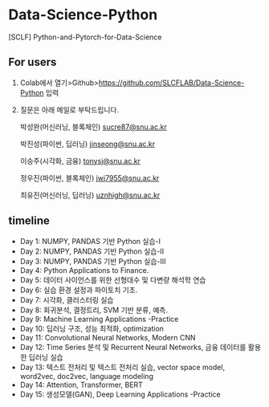 # Data-Science-Python
[SCLF] Python-and-Pytorch-for-Data-Science 

## For users

1. Colab에서 열기>Github>https://github.com/SLCFLAB/Data-Science-Python 입력
2. 질문은 아래 메일로 부탁드립니다.

   박성완(머신러닝, 블록체인) <sucre87@snu.ac.kr>
   
   박진성(파이썬, 딥러닝) <jinseong@snu.ac.kr>
   
   이승주(시각화, 금융) <tonysj@snu.ac.kr>
   
   정우진(파이썬, 블록체인) <jwj7955@snu.ac.kr>
   
   최유진(머신러닝, 딥러닝) <uznhigh@snu.ac.kr>   
   
## timeline

* Day 1: NUMPY, PANDAS 기반 Python 실습-I 
* Day 2: NUMPY, PANDAS 기반 Python 실습-II
* Day 3: NUMPY, PANDAS 기반 Python 실습-III 
* Day 4: Python Applications to Finance. 
* Day 5: 데이터 사이언스를 위한 선형대수 및 다변량 해석학 연습
* Day 6: 실습 환경 설정과 파이토치 기초. 
* Day 7: 시각화, 클러스터링 실습   
* Day 8: 회귀분석, 결정트리, SVM 기반 분류, 예측. 
* Day 9: Machine Learning Applications -Practice
* Day 10: 딥러닝 구조, 성능 최적화, optimization
* Day 11: Convolutional Neural Networks, Modern CNN
* Day 12: Time Series 분석 및 Recurrent Neural Networks, 금융 데이터를 활용한 딥러닝 실습
* Day 13: 텍스트 전처리 및 텍스트 전처리 실습, vector space model, word2vec, doc2vec, language modeling
* Day 14: Attention, Transformer, BERT
* Day 15: 생성모델(GAN), Deep Learning Applications -Practice
